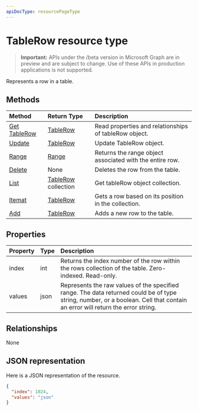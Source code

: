 ```yaml
---
apiDocType: resourcePageType
---
```

# TableRow resource type

> **Important:** APIs under the /beta version in Microsoft Graph are in preview and are subject to change. Use of these APIs in production applications is not supported.

Represents a row in a table.


## Methods

| Method		   | Return Type	|Description|
|:---------------|:--------|:----------|
|[Get TableRow](../api/tablerow_get.md) | [TableRow](tablerow.md) |Read properties and relationships of tableRow object.|
|[Update](../api/tablerow_update.md) | [TableRow](tablerow.md)	|Update TableRow object. |
|[Range](../api/tablerow_range.md)|[Range](range.md)|Returns the range object associated with the entire row.|
|[Delete](../api/tablerow_delete.md)|None|Deletes the row from the table.|
|[List](../api/tablerow_list.md) | [TableRow](tablerow.md) collection |Get tableRow object collection. |
|[Itemat](../api/tablerowcollection_itemat.md)|[TableRow](tablerow.md)|Gets a row based on its position in the collection.|
|[Add](../api/tablerowcollection_add.md)|[TableRow](tablerow.md)|Adds a new row to the table.|

## Properties
| Property	   | Type	|Description|
|:---------------|:--------|:----------|
|index|int|Returns the index number of the row within the rows collection of the table. Zero-indexed. Read-only.|
|values|json|Represents the raw values of the specified range. The data returned could be of type string, number, or a boolean. Cell that contain an error will return the error string.|

## Relationships
None


## JSON representation

Here is a JSON representation of the resource.

<!-- {
  "blockType": "resource",
  "optionalProperties": [

  ],
  "@odata.type": "microsoft.graph.tableRow"
}-->

```json
{
  "index": 1024,
  "values": "json"
}

```

<!-- uuid: 8fcb5dbc-d5aa-4681-8e31-b001d5168d79
2015-10-25 14:57:30 UTC -->
<!-- {
  "type": "#page.annotation",
  "description": "TableRow resource",
  "keywords": "",
  "section": "documentation",
  "tocPath": ""
}-->
